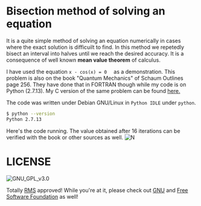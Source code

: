 # Bisection method of solving an equation 

It is a quite simple method of solving an equation numerically in cases where the exact solution is difficuilt to find. In this method we repetedly bisect an interval into halves until we reach the desired accuracy. It is a consequence of well known **mean value theorem** of calculus.

I have used the equation  `x - cos(x) = 0  ` as a demonstration. This problem is also on the book "Quantum Mechanics" of Schaum Outlines page 256. They have done that in FORTRAN though while my code is on Python (2.7.13). My C version of the same problem can be found [here.](https://github.com/physicistbkb/bisection-method-in-C/)

The code was written under Debian GNU/Linux in `Python IDLE` under `python`.
``` sh
$ python --version
Python 2.7.13
```

Here's the code running. The value obtained after 16 iterations can be verified with the book or other sources as well.
![N](https://imgoat.com/uploads/c8349cc726/44895.png)

# LICENSE
![GNU_GPL_v3.0](https://www.gnu.org/graphics/gplv3-127x51.png)


Totally [RMS](https://stallman.org/) approved!
While you're at it, please check out [GNU](https://www.gnu.org) and [Free Software Foundation](https://www.fsf.org) as well!

